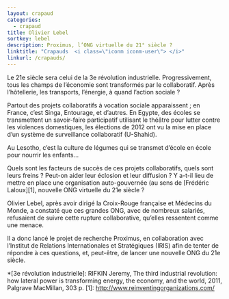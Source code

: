 ```yaml
---
layout: crapaud
categories:
  - crapaud
title: Olivier Lebel
sortkey: lebel
description: Proximus, l’ONG virtuelle du 21° siècle ?
linktitle: "Crapauds  <i class=\"iconm iconm-user\"> </i>"
linkurl: /crapauds/
---
```


Le 21e siècle sera celui de la 3e révolution industrielle. Progressivement, tous les champs de l’économie sont transformés par le collaboratif. Après l’hôtellerie, les transports, l’énergie, à quand l’action sociale ?

Partout des projets collaboratifs à vocation sociale apparaissent ; en France, c’est Singa, Entourage, et d’autres. En Egypte, des écoles se transmettent un savoir-faire participatif utilisant le théâtre pour lutter contre les violences domestiques, les élections de 2012 ont vu la mise en place d’un système de surveillance collaboratif (U-Shahid). 

Au Lesotho, c’est la culture de légumes qui se transmet d’école en école pour nourrir les enfants…

Quels sont les facteurs de succès de ces projets collaboratifs, quels sont leurs freins ? Peut-on aider leur éclosion et leur diffusion ? Y a-t-il lieu de mettre en place une organisation auto-gouvernée (au sens de [Frédéric Laloux][1], nouvelle ONG virtuelle du 21e siècle ?  

Olivier Lebel, après avoir dirigé la Croix-Rouge française et Médecins du Monde, a constaté que ces grandes ONG, avec de nombreux salariés, refusaient de suivre cette rupture collaborative, qu’elles ressentent comme une menace. 

Il a donc lancé le projet de recherche Proximus, en collaboration avec l’Institut de Relations Internationales et Stratégiques (IRIS) afin de tenter de répondre à ces questions, et, peut-être, de lancer une nouvelle ONG du 21e siècle.

*[3e révolution industrielle]: RIFKIN Jeremy, The third industrial revolution: how lateral power is transforming energy, the economy, and the world, 2011, Palgrave MacMillan, 303 p.
[1]: http://www.reinventingorganizations.com/
